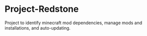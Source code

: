 # Project-Redstone
Project to identify minecraft mod dependencies, manage mods and installations, and auto-updating.
